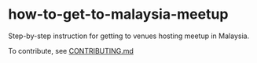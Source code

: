 # how-to-get-to-malaysia-meetup

Step-by-step instruction for getting to venues hosting meetup in Malaysia.

To contribute, see [CONTRIBUTING.md](CONTRIBUTING.md)
